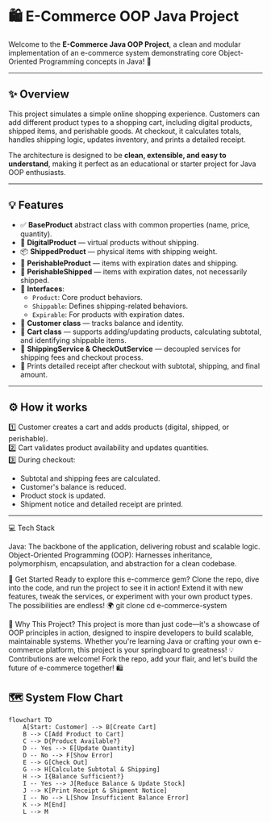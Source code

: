 # 🛍️ E-Commerce OOP Java Project

Welcome to the **E-Commerce Java OOP Project**, a clean and modular implementation of an e-commerce system demonstrating core Object-Oriented Programming concepts in Java! 🚀

---

## ✨ Overview

This project simulates a simple online shopping experience. Customers can add different product types to a shopping cart, including digital products, shipped items, and perishable goods. At checkout, it calculates totals, handles shipping logic, updates inventory, and prints a detailed receipt.  

The architecture is designed to be **clean, extensible, and easy to understand**, making it perfect as an educational or starter project for Java OOP enthusiasts.

---

## 💡 Features

- ✅ **BaseProduct** abstract class with common properties (name, price, quantity).
- 💾 **DigitalProduct** — virtual products without shipping.
- 📦 **ShippedProduct** — physical items with shipping weight.
- 🥫 **PerishableProduct** — items with expiration dates and shipping.
- 🥛 **PerishableShipped** — items with expiration dates, not necessarily shipped.
- 💼 **Interfaces**:
  - `Product`: Core product behaviors.
  - `Shippable`: Defines shipping-related behaviors.
  - `Expirable`: For products with expiration dates.
- 👤 **Customer class** — tracks balance and identity.
- 🛒 **Cart class** — supports adding/updating products, calculating subtotal, and identifying shippable items.
- 🚚 **ShippingService & CheckOutService** — decoupled services for shipping fees and checkout process.
- 🧾 Prints detailed receipt after checkout with subtotal, shipping, and final amount.

---

## ⚙️ How it works

1️⃣ Customer creates a cart and adds products (digital, shipped, or perishable).  
2️⃣ Cart validates product availability and updates quantities.  
3️⃣ During checkout:
   - Subtotal and shipping fees are calculated.
   - Customer's balance is reduced.
   - Product stock is updated.
   - Shipment notice and detailed receipt are printed.

---
💻 Tech Stack

Java: The backbone of the application, delivering robust and scalable logic.
Object-Oriented Programming (OOP): Harnesses inheritance, polymorphism, encapsulation, and abstraction for a clean codebase.


🚀 Get Started
Ready to explore this e-commerce gem? Clone the repo, dive into the code, and run the project to see it in action! Extend it with new features, tweak the services, or experiment with your own product types. The possibilities are endless! 🌍
git clone <repository-url>
cd e-commerce-system


🌟 Why This Project?
This project is more than just code—it's a showcase of OOP principles in action, designed to inspire developers to build scalable, maintainable systems. Whether you're learning Java or crafting your own e-commerce platform, this project is your springboard to greatness! 💡
Contributions are welcome! Fork the repo, add your flair, and let's build the future of e-commerce together! 🛍️

## 🗺️ System Flow Chart

```mermaid
flowchart TD
    A[Start: Customer] --> B[Create Cart]
    B --> C[Add Product to Cart]
    C --> D{Product Available?}
    D -- Yes --> E[Update Quantity]
    D -- No --> F[Show Error]
    E --> G[Check Out]
    G --> H[Calculate Subtotal & Shipping]
    H --> I{Balance Sufficient?}
    I -- Yes --> J[Reduce Balance & Update Stock]
    J --> K[Print Receipt & Shipment Notice]
    I -- No --> L[Show Insufficient Balance Error]
    K --> M[End]
    L --> M


